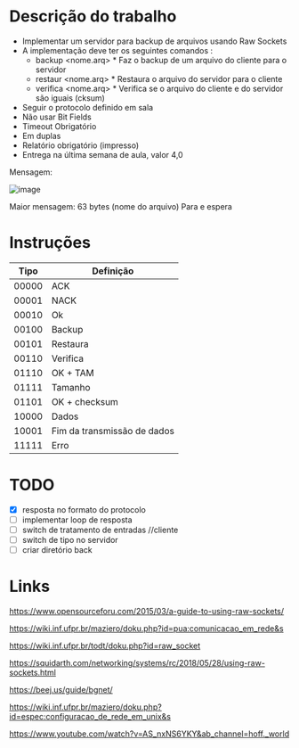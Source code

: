 # Descrição do trabalho
* Implementar um servidor para backup de arquivos usando Raw Sockets
* A implementação deve ter os seguintes comandos :
    *    backup <nome.arq>
        *    Faz o backup de um arquivo do cliente para o servidor
    *    restaur <nome.arq>
        *    Restaura o arquivo do servidor para o cliente
    *    verifica <nome.arq>
        *    Verifica se o arquivo do cliente e do servidor são iguais (cksum)
*    Seguir o protocolo definido em sala
*    Não usar Bit Fields
*    Timeout Obrigatório
*    Em duplas
*    Relatório obrigatório (impresso)
*    Entrega na última semana de aula, valor 4,0

Mensagem:

![image](https://github.com/user-attachments/assets/0a52f2aa-d9fe-4da9-896b-d23f27ff9d23)


Maior mensagem: 63 bytes (nome do arquivo)
Para e espera

# Instruções
| Tipo  | Definição
| ------------- | ------------- |
| 00000 | ACK
| 00001 | NACK  |
| 00010 | Ok  |
| 00100 | Backup  |
| 00101 | Restaura  |
| 00110 | Verifica  |
| 01110 | OK + TAM  |
| 01111 | Tamanho  |
| 01101 | OK + checksum  |
| 10000 | Dados  |
| 10001 | Fim da transmissão de dados  |
| 11111 | Erro  |

# TODO
- [x]  resposta no formato do protocolo
- [ ]  implementar loop de resposta
- [ ]  switch de tratamento de entradas //cliente
- [ ]  switch de tipo no servidor
- [ ]  criar diretório back

# Links

https://www.opensourceforu.com/2015/03/a-guide-to-using-raw-sockets/

https://wiki.inf.ufpr.br/maziero/doku.php?id=pua:comunicacao_em_rede&s

https://wiki.inf.ufpr.br/todt/doku.php?id=raw_socket

https://squidarth.com/networking/systems/rc/2018/05/28/using-raw-sockets.html

https://beej.us/guide/bgnet/

https://wiki.inf.ufpr.br/maziero/doku.php?id=espec:configuracao_de_rede_em_unix&s

https://www.youtube.com/watch?v=AS_nxNS6YKY&ab_channel=hoff._world

    
